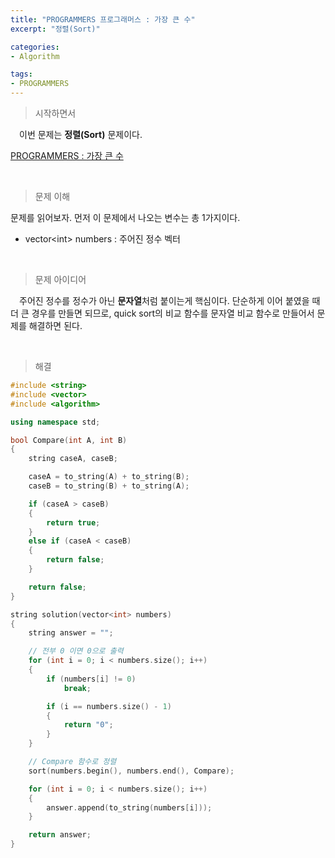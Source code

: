 ```yaml
---
title: "PROGRAMMERS 프로그래머스 : 가장 큰 수"
excerpt: "정렬(Sort)"

categories:
- Algorithm

tags:
- PROGRAMMERS
---
```


> 시작하면서

　이번 문제는 **정렬(Sort)** 문제이다.

[PROGRAMMERS : 가장 큰 수](https://programmers.co.kr/learn/courses/30/lessons/42746)    

​    

> 문제 이해

   문제를 읽어보자. 먼저 이 문제에서 나오는 변수는 총 1가지이다.

- vector\<int> numbers : 주어진 정수 벡터

​    

> 문제 아이디어

　주어진 정수를 정수가 아닌 **문자열**처럼 붙이는게 핵심이다. 단순하게 이어 붙였을 때 더 큰 경우를 만들면 되므로, quick sort의 비교 함수를 문자열 비교 함수로 만들어서 문제를 해결하면 된다.

​    

>해결

```c++
#include <string>
#include <vector>
#include <algorithm>

using namespace std;

bool Compare(int A, int B)
{
    string caseA, caseB;

    caseA = to_string(A) + to_string(B);
    caseB = to_string(B) + to_string(A);

    if (caseA > caseB)
    {
        return true;
    }
    else if (caseA < caseB)
    {
        return false;
    }

    return false;
}

string solution(vector<int> numbers)
{
    string answer = "";

    // 전부 0 이면 0으로 출력
    for (int i = 0; i < numbers.size(); i++)
    {
        if (numbers[i] != 0)
            break;

        if (i == numbers.size() - 1)
        {
            return "0";
        }
    }

    // Compare 함수로 정렬
	sort(numbers.begin(), numbers.end(), Compare);

	for (int i = 0; i < numbers.size(); i++)
	{
		answer.append(to_string(numbers[i]));
	}

    return answer;
}
```

